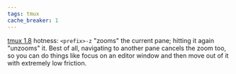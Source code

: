 ```yaml
---
tags: tmux
cache_breaker: 1
---
```


[tmux 1.8](/wiki/tmux_1.8) hotness: `<prefix>-z` "zooms" the current pane; hitting it again "unzooms" it. Best of all, navigating to another pane cancels the zoom too, so you can do things like focus on an editor window and then move out of it with extremely low friction.
